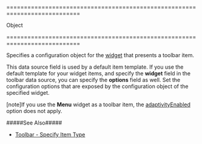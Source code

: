 <!--**
/*-------------------------------------------
    Auto-generated file. Do not modify.
-------------------------------------------

**-->
===========================================================================
<!--type-->Object<!--/type-->
===========================================================================

<!--shortDescription-->
Specifies a configuration object for the [widget](/Documentation/ApiReference/UI_Widgets/dxToolbar/Default_Item_Template/#widget) that presents a toolbar item.
<!--/shortDescription-->

<!--fullDescription-->
This data source field is used by a default item template. If you use the default template for your widget items, and specify the **widget** field in the toolbar data source, you can specify the **options** field as well. Set the configuration options that are exposed by the configuration object of the specified widget.

[note]If you use the **Menu** widget as a toolbar item, the [adaptivityEnabled](/Documentation/ApiReference/UI_Widgets/dxMenu/Configuration/#adaptivityEnabled) option does not apply.

#####See Also#####
- [Toolbar - Specify Item Type](/Documentation/Guide/Widgets/Toolbar/Specify_Item_Type/)
<!--/fullDescription-->